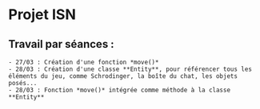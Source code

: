 Projet ISN
==========

  **Travail par séances :**
  -------------------------
    - 27/03 : Création d'une fonction *move()*
    - 28/03 : Création d'une classe **Entity**, pour référencer tous les éléments du jeu, comme Schrodinger, la boîte du chat, les objets posés...
    - 28/03 : Fonction *move()* intégrée comme méthode à la classe **Entity**
